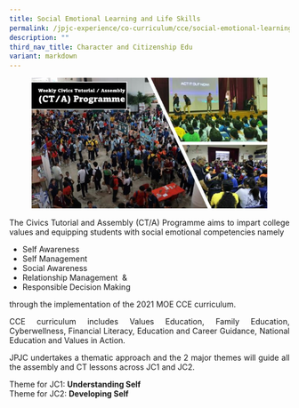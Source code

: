 ```yaml
---
title: Social Emotional Learning and Life Skills
permalink: /jpjc-experience/co-curriculum/cce/social-emotional-learning-and-life-skills/
description: ""
third_nav_title: Character and Citizenship Edu
variant: markdown
---
```

<figure>
<img src="https://raw.githubusercontent.com/isomerpages/moe-jpjc/staging/images/JPJC%20Experience/Co%20Curriculum/CCE/Social%20Emotional%20L%20and%20LS/CCE_lifeskills.jpg"></figure>

<div align="justify">
<p>
The&nbsp;Civics Tutorial and Assembly (CT/A) Programme aims to impart college values and equipping students with social&nbsp;emotional competencies namely</p>
<ul>
	<li>Self Awareness</li>
	<li>Self Management</li>
	<li>Social&nbsp;Awareness</li>
	<li>Relationship Management&nbsp; &amp;</li>
	<li>Responsible Decision Making</li></ul>

<p>
through&nbsp;the implementation of the 2021 MOE CCE curriculum.</p>

<p>
CCE&nbsp;curriculum includes&nbsp;Values&nbsp;Education, Family Education, Cyberwellness, Financial Literacy, Education and Career Guidance, National Education and&nbsp;Values&nbsp;in&nbsp;Action.</p>

<p>
JPJC undertakes&nbsp;a thematic approach and the 2 major themes will guide all the assembly and CT lessons across JC1&nbsp;and&nbsp;JC2.</p>

<p>
Theme for JC1:&nbsp;<strong>Understanding Self</strong><br>
Theme for JC2:&nbsp;<strong>Developing Self</strong></p></div>